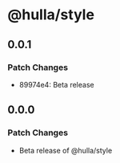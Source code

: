 # @hulla/style

## 0.0.1

### Patch Changes

- 89974e4: Beta release

## 0.0.0

### Patch Changes

- Beta release of @hulla/style
